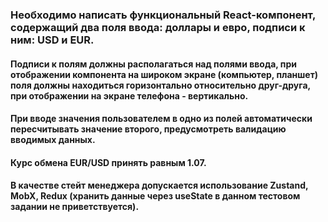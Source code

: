 ### Необходимо написать функциональный React-компонент, содержащий два поля ввода: доллары и евро, подписи к ним: USD и EUR.


#### Подписи к полям должны располагаться над полями ввода, при отображении компонента на широком экране (компьютер, планшет) поля должны находиться горизонтально относительно друг-друга, при отображении на экране телефона - вертикально.
#### При вводе значения пользователем в одно из полей автоматически пересчитывать значение второго, предусмотреть валидацию вводимых данных.
#### Курс обмена EUR/USD принять равным 1.07.
#### В качестве стейт менеджера допускается использование Zustand, MobX, Redux (хранить данные через useState в данном тестовом задании не приветствуется).
